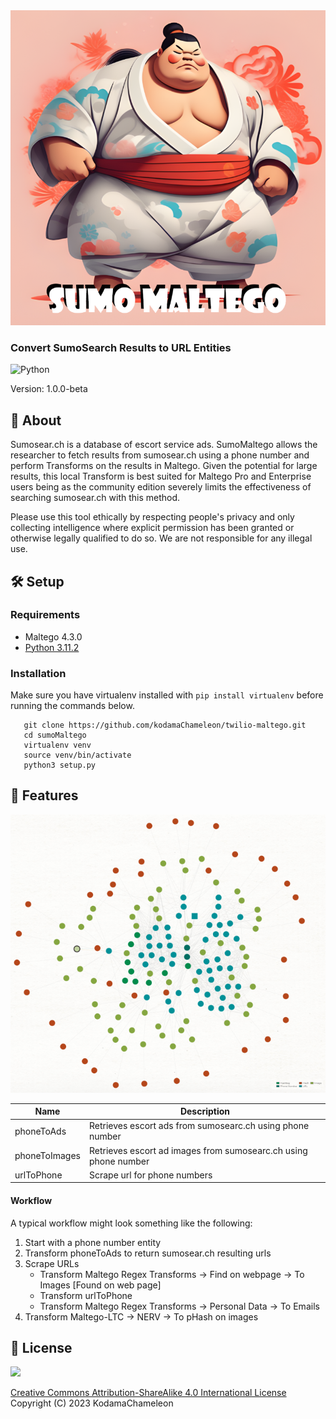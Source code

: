 <img src="./img/sumoMaltego.png">

### Convert SumoSearch Results to URL Entities

![Python](https://img.shields.io/badge/python-3670A0?style=for-the-badge&logo=python&logoColor=ffdd54)

Version: 1.0.0-beta

## 💎 About

Sumosear.ch is a database of escort service ads. SumoMaltego allows the researcher to fetch results from sumosear.ch using a phone number and perform Transforms on the results in Maltego. Given the potential for large results, this local Transform is best suited for Maltego Pro and Enterprise users being as the community edition severely limits the effectiveness of searching sumosear.ch with this method.

Please use this tool ethically by respecting people's privacy and only collecting intelligence where explicit permission has been granted or otherwise legally qualified to do so. We are not responsible for any illegal use.
## 🛠️ Setup

### Requirements
- Maltego 4.3.0
- [Python 3.11.2](./requirements.txt)

   
### Installation
Make sure you have virtualenv installed with ```pip install virtualenv``` before running the commands below.

```
   git clone https://github.com/kodamaChameleon/twilio-maltego.git
   cd sumoMaltego
   virtualenv venv
   source venv/bin/activate
   python3 setup.py
```

## 🧙 Features

<img src="./img/demo.PNG">

| Name               | Description                                                       |
|--------------------|-------------------------------------------------------------------|
| phoneToAds           | Retrieves escort ads from sumosearc.ch using phone number | 
| phoneToImages | Retrieves escort ad images from sumosearc.ch using phone number       | 
| urlToPhone           | Scrape url for phone numbers                | 

#### Workflow
A typical workflow might look something like the following:
1. Start with a phone number entity
2. Transform phoneToAds to return sumosear.ch resulting urls
3. Scrape URLs
   - Transform Maltego Regex Transforms -> Find on webpage -> To Images [Found on web page]
   - Transform urlToPhone
   - Transform Maltego Regex Transforms -> Personal Data -> To Emails
4. Transform Maltego-LTC -> NERV -> To pHash on images
   
## 📜 License
<img src="https://mirrors.creativecommons.org/presskit/logos/cc.logo.large.png" height="60px">

[Creative Commons Attribution-ShareAlike 4.0 International License](https://creativecommons.org/licenses/by-sa/4.0/)  
Copyright (C) 2023 KodamaChameleon
